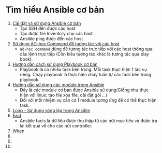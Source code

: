 # Tìm hiểu Ansible cơ bản
1. [Cài đặt và sử dụng Ansible cơ bản](1.basic.md)
    * Tạo SSH đến được các host
    * Tạo được file Inventory cho các host
    * Ansible ping được đến các host
1. [Sử dụng AD-hoc Command để tương tác với các host](2.ad-hoc.md)
    * `ad-hoc command` dùng để tương tác trực tiếp với các host thông qua câu lệnh trực tiếp (Còn kiểu tương tác khác là tương tác qua play book).
1. [Hướng dẫn cách sử dụng Playbook cơ bản](3.playbook.md)
    * Playbook là có nhiều task bên trong. Mỗi task thực hiện 1 tác vụ riêng. Chạy playbook là thực hiện chạy tuần tự các task bên trong playbook. 
1. [Hướng dẫn sử dụng các module trong Ansible](4.module.md)
    * Đây là các module cơ bản được Ansible sử dụng(Giống như thực hiện với linux: tạo file xóa file, cài đặt gói ...)
    * Đối với mỗi nhiệm vụ cần có 1 module tương ứng để có thể thực hiện task.
1. [Loop - Sử dụng vòng lặp trong Ansible](5.loop.md)
1. [Fact](6.fact.md)
    * Ansible facts là dữ liệu được thu thập từ các nút mục tiêu và được trả lại kết quả về cho các nút controller.
1. [When](7.when.md)
1. []()
1. []()
1. []()